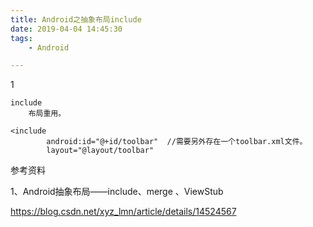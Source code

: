 ```yaml
---
title: Android之抽象布局include
date: 2019-04-04 14:45:30
tags:
	- Android

---
```




1

```
include
	布局重用。

```

```
<include
        android:id="@+id/toolbar"  //需要另外存在一个toolbar.xml文件。
        layout="@layout/toolbar"
```



参考资料

1、Android抽象布局——include、merge 、ViewStub

https://blog.csdn.net/xyz_lmn/article/details/14524567